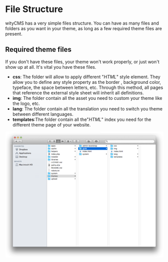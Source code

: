 # File Structure

wityCMS has a very simple files structure. You can have as many files and folders as you want in your theme, as long as a few required theme files are present.

## Required theme files
If you don't have these files, your theme won't work properly, or just won't show up at all. It's vital you have these files.

* **css**: The folder will allow to apply different "*HTML*" style element. They allow you to define any style property as the border , background color, typeface, the space between letters, etc. Through this method, all pages that reference the external style sheet will inherit all definitions.
* **img**: The folder contain all the asset you need to custom your theme like the logo, etc.
* **lang**: The folder contain all the translation you need to switch you theme between different languages.
* **templates**:The folder contain all the"*HTML*" index you need for the different theme page of your website.

![](02-witycms-folders-theme.png)
